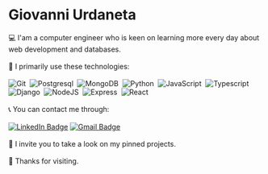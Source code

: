 # Giovanni Urdaneta
💻 I'am a computer engineer who is keen on learning more every day about web development and databases. 
<br><br>
🧐 I primarily use these technologies:
<br><br>
<img src="https://img.shields.io/badge/Git-orange?style=for-the-badge&logo=git&logoColor=white" title="Git" alt="Git"/>&nbsp;
<img src="https://img.shields.io/badge/postgresql-blue?style=for-the-badge&logo=postgresql&logoColor=white" title="Postgresql" alt="Postgresql"/>&nbsp;
<img src="https://img.shields.io/badge/mongodb-green?style=for-the-badge&logo=mongodb&logoColor=white" title="MongoDB" alt="MongoDB"/>&nbsp;
<img src="https://img.shields.io/badge/python-blue?style=for-the-badge&logo=python&logoColor=white" title="Python" alt="Python"/>&nbsp;
<img src="https://img.shields.io/badge/javascript-yellow?style=for-the-badge&logo=javascript&logoColor=white" title="JavaScript" alt="JavaScript"/>&nbsp;
<img src="https://img.shields.io/badge/typescript-blue?style=for-the-badge&logo=typescript&logoColor=white" title="Typescript" alt="Typescript"/>&nbsp;
<img src="https://img.shields.io/badge/django-green?style=for-the-badge&logo=django&logoColor=white" title="Django" alt="Django"/>&nbsp;
<img src="https://img.shields.io/badge/nodejs-green?style=for-the-badge&logo=node.js&logoColor=white" title="NodeJS" alt="NodeJS"/>&nbsp;
<img src="https://img.shields.io/badge/express-black?style=for-the-badge&logo=express&logoColor=white" title="Express" alt="Express"/>&nbsp;
<img src="https://img.shields.io/badge/react-blue?style=for-the-badge&logo=react&logoColor=blue" title="React" alt="React"/>&nbsp;
<br><br>
📞 You can contact me through:
<br><br>
<a href="https://www.linkedin.com/in/giovanni-urdaneta-3027bb255/"><img src="https://img.shields.io/badge/LinkedIn-blue?style=for-the-badge&logo=linkedin&logoColor=white" alt="LinkedIn Badge"/></a>
<a href="mailto:giovanniurdanetatulli@gmail.com"><img src="https://img.shields.io/badge/Gmail-D14836?style=for-the-badge&logo=gmail&logoColor=white" alt="Gmail Badge"/></a>
<br><br>
💼 I invite you to take a look on my pinned projects.
<br><br>
🙌 Thanks for visiting.
